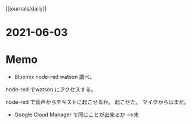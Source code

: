 [[journals/daily]]
# 2021-06-03


# Memo

- Bluemix node-red  watson 調べ。

node-red でwatson にアクセスする。

node-red で音声からテキストに起こせるか。
起こせた。
マイクからはまだ。


- Google Cloud Manager で同じことが出来るか -->未



